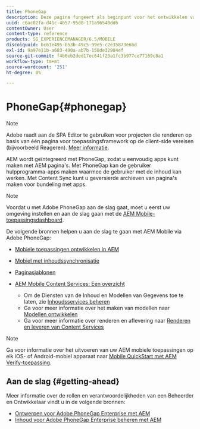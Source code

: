 ```yaml
---
title: PhoneGap
description: Deze pagina fungeert als beginpunt voor het ontwikkelen van toepassingen met PhoneGap Enterprise met AEM. AEM wordt geïntegreerd met PhoneGap, zodat u eenvoudig apps kunt maken met AEM pagina's. Met PhoneGap kan de gebruiker hulpprogramma-apps maken waarmee de gebruiker met de inhoud kan werken.
uuid: c6ac02fa-d41c-4b57-95d8-171a96540dd6
contentOwner: User
content-type: reference
products: SG_EXPERIENCEMANAGER/6.5/MOBILE
discoiquuid: bc61e495-b53b-49c5-99e5-c2e35873e6bd
exl-id: 9a97e11b-a683-490a-ab7b-158de32984ef
source-git-commit: f4b6eb2ded17ec641f23a1fc3b977ce77169c8a1
workflow-type: tm+mt
source-wordcount: '251'
ht-degree: 0%

---
```


# PhoneGap{#phonegap}

>[!NOTE]
>
>Adobe raadt aan de SPA Editor te gebruiken voor projecten die renderen op basis van één pagina voor toepassingsframework op de client-side vereisen (bijvoorbeeld Reageren). [Meer informatie](/help/sites-developing/spa-overview.md).

AEM wordt geïntegreerd met PhoneGap, zodat u eenvoudig apps kunt maken met AEM pagina&#39;s. Met PhoneGap kan de gebruiker hulpprogramma-apps maken waarmee de gebruiker met de inhoud kan werken. Met Content Sync kunt u geversierde archieven van pagina&#39;s maken voor bundeling met apps.

>[!NOTE]
>
>Voordat u met Adobe PhoneGap aan de slag gaat, moet u eerst uw omgeving instellen en aan de slag gaan met de [AEM Mobile-toepassingsdashboard](/help/mobile/phonegap-authoring-apps.md).

De volgende bronnen helpen u aan de slag te gaan met AEM Mobile via Adobe PhoneGap:

* [Mobiele toepassingen ontwikkelen in AEM](/help/mobile/developing-mobile-applications.md)
* [Mobiel met inhoudssynchronisatie](/help/mobile/phonegap-contentsync.md)
* [Paginasjablonen](/help/mobile/phonegap-apps-arch-page-templates.md)

* [AEM Mobile Content Services: Een overzicht](/help/mobile/develop-content-as-a-service.md)

   * Om de Diensten van de Inhoud en Modellen van Gegevens toe te laten, zie [Inhoudsservices beheren](/help/mobile/developing-content-services.md)
   * Ga voor meer informatie over het maken van modellen naar [Modellen ontwikkelen](/help/mobile/administer-mobile-apps.md)
   * Ga voor meer informatie over renderen en aflevering naar [Renderen en leveren van Content Services](/help/mobile/rendering-and-delivery.md)

>[!NOTE]
>
>Ga voor informatie over het uitvoeren van uw AEM mobiele toepassingen op elk iOS- of Android-mobiel apparaat naar [Mobile QuickStart met AEM Verify-toepassing](/help/mobile/phonegap-mobile-quickstart.md).

## Aan de slag {#getting-ahead}

Meer informatie over de rollen en verantwoordelijkheden van een Beheerder en Ontwikkelaar vindt u in de volgende bronnen:

* [Ontwerpen voor Adobe PhoneGap Enterprise met AEM](/help/mobile/phonegap.md)
* [Inhoud voor Adobe PhoneGap Enterprise beheren met AEM](/help/mobile/administer-phonegap.md)
